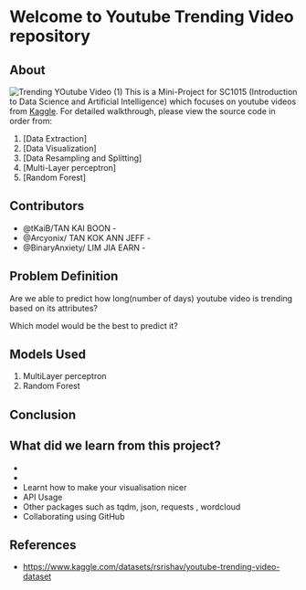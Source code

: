 # Welcome to Youtube Trending Video repository

## About
![Trending YOutube Video (1)](https://user-images.githubusercontent.com/77041483/164491992-76c30201-5fe7-4f48-a12a-bf80ad795851.png) 
This is a Mini-Project for SC1015 (Introduction to Data Science and Artificial Intelligence) which focuses on youtube videos from [Kaggle](https://www.kaggle.com/datasets/rsrishav/youtube-trending-video-dataset). For detailed walkthrough, please view the source code in order from:

1. [Data Extraction]
2. [Data Visualization]
3. [Data Resampling and Splitting]
4. [Multi-Layer perceptron]
5. [Random Forest]
  
## Contributors

- @tKaiB/TAN KAI BOON -
- @Arcyonix/ TAN KOK ANN JEFF - 
- @BinaryAnxiety/ LIM JIA EARN - 

## Problem Definition
Are we able to predict how long(number of days) youtube video is trending based on its attributes?

Which model would be the best to predict it?


## Models Used

1. MultiLayer perceptron
2. Random Forest

## Conclusion



## What did we learn from this project?

- 
- 
- Learnt how to make your visualisation nicer 
- API Usage
- Other packages such as tqdm, json, requests , wordcloud
- Collaborating using GitHub


## References

- <https://www.kaggle.com/datasets/rsrishav/youtube-trending-video-dataset>

